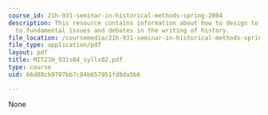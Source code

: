 ```yaml
---
course_id: 21h-931-seminar-in-historical-methods-spring-2004
description: This resource contains information about how to design to introduce students
  to fundamental issues and debates in the writing of history.
file_location: /coursemedia/21h-931-seminar-in-historical-methods-spring-2004/66d88cb9707bb7c84b657951fd8da5b6_MIT21H_931s04_sylls02.pdf
file_type: application/pdf
layout: pdf
title: MIT21H_931s04_sylls02.pdf
type: course
uid: 66d88cb9707bb7c84b657951fd8da5b6

---
```

None